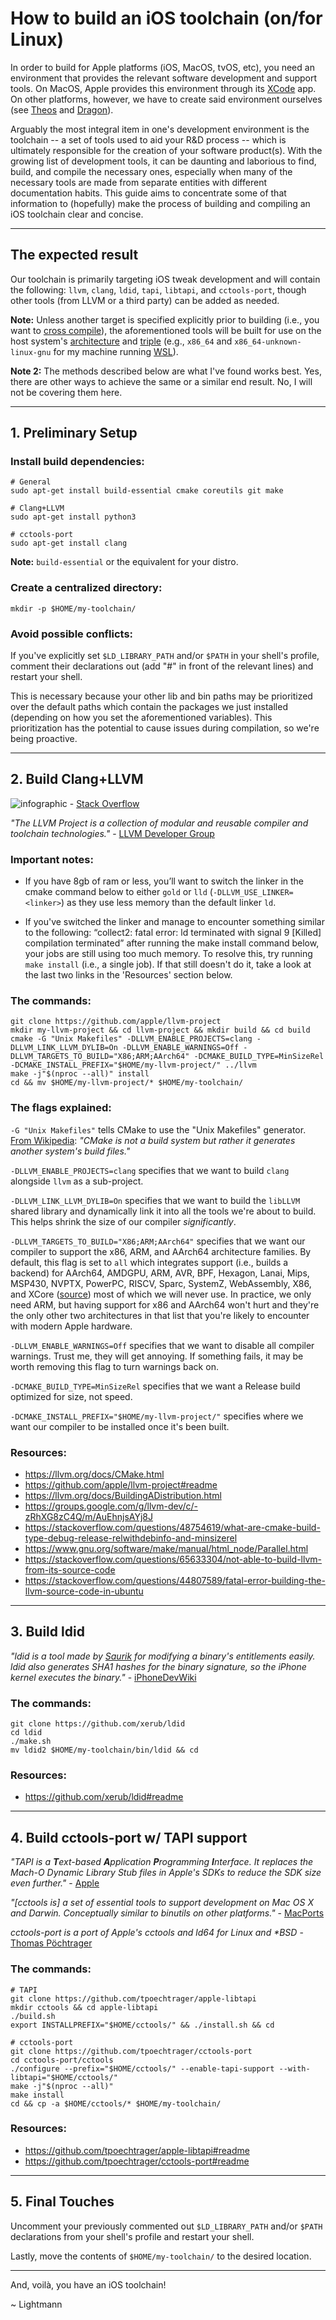 # How to build an iOS toolchain (on/for Linux)

In order to build for Apple platforms (iOS, MacOS, tvOS, etc), you need an environment that provides the relevant software development and support tools. On MacOS, Apple provides this environment through its [XCode](https://developer.apple.com/xcode/whats-new/) app. On other platforms, however, we have to create said environment ourselves (see [Theos](https://github.com/theos/theos) and [Dragon](https://github.com/dragonbuild/dragon)).

Arguably the most integral item in one's development environment is the toolchain -- a set of tools used to aid your R&D process -- which is ultimately responsible for the creation of your software product(s). With the growing list of development tools, it can be daunting and laborious to find, build, and compile the necessary ones, especially when many of the necessary tools are made from separate entities with different documentation habits. This guide aims to concentrate some of that information to (hopefully) make the process of building and compiling an iOS toolchain clear and concise.

---

## The expected result

Our toolchain is primarily targeting iOS tweak development and will contain the following: `llvm`, `clang`, `ldid`, `tapi`, `libtapi`, and `cctools-port`, though other tools (from LLVM or a third party) can be added as needed.

**Note:** Unless another target is specified explicitly prior to building (i.e., you want to [cross compile](https://llvm.org/docs/HowToCrossCompileLLVM.html)), the aforementioned tools will be built for use on the host system's [architecture](https://llvm.org/doxygen/classllvm_1_1Triple.html#a547abd13f7a3c063aa72c8192a868154) and [triple](https://clang.llvm.org/docs/CrossCompilation.html#target-triple) (e.g., `x86_64` and `x86_64-unknown-linux-gnu` for my machine running [WSL](https://docs.microsoft.com/en-us/windows/wsl/about)).

**Note 2:** The methods described below are what I've found works best. Yes, there are other ways to achieve the same or a similar end result. No, I will not be covering them here.

---

## 1. Preliminary Setup
### Install build dependencies:

    # General
    sudo apt-get install build-essential cmake coreutils git make

    # Clang+LLVM
    sudo apt-get install python3

    # cctools-port
    sudo apt-get install clang

**Note:** `build-essential` or the equivalent for your distro.

### Create a centralized directory:

    mkdir -p $HOME/my-toolchain/

### Avoid possible conflicts:

If you've explicitly set `$LD_LIBRARY_PATH` and/or `$PATH` in your shell's profile, comment their declarations out (add "#" in front of the relevant lines) and restart your shell.

This is necessary because your other lib and bin paths may be prioritized over the default paths which contain the packages we just installed (depending on how you set the aforementioned variables). This prioritization has the potential to cause issues during compilation, so we're being proactive.

---

## 2. Build Clang+LLVM

![infographic](https://i.stack.imgur.com/9xGDe.png) - [Stack Overflow](https://stackoverflow.com/a/49081640)

*"The LLVM Project is a collection of modular and reusable compiler and toolchain technologies."* - [LLVM Developer Group](https://llvm.org/)

### Important notes:

* If you have 8gb of ram or less, you’ll want to switch the linker in the cmake command below to either `gold` or `lld` (`-DLLVM_USE_LINKER=<linker>`) as they use less memory than the default linker `ld`.

* If you've switched the linker and manage to encounter something similar to the following: “collect2: fatal error: ld terminated with signal 9 [Killed] compilation terminated” after running the make install command below, your jobs are still using too much memory. To resolve this, try running `make install` (i.e., a single job). If that still doesn't do it, take a look at the last two links in the 'Resources' section below.

### The commands:

    git clone https://github.com/apple/llvm-project
    mkdir my-llvm-project && cd llvm-project && mkdir build && cd build
    cmake -G "Unix Makefiles" -DLLVM_ENABLE_PROJECTS=clang -DLLVM_LINK_LLVM_DYLIB=On -DLLVM_ENABLE_WARNINGS=Off -DLLVM_TARGETS_TO_BUILD="X86;ARM;AArch64" -DCMAKE_BUILD_TYPE=MinSizeRel -DCMAKE_INSTALL_PREFIX="$HOME/my-llvm-project/" ../llvm
    make -j"$(nproc --all)" install
    cd && mv $HOME/my-llvm-project/* $HOME/my-toolchain/

### The flags explained:

`-G "Unix Makefiles"` tells CMake to use the "Unix Makefiles" generator. [From Wikipedia](https://en.wikipedia.org/wiki/CMake): *"CMake is not a build system but rather it generates another system's build files."*

`-DLLVM_ENABLE_PROJECTS=clang` specifies that we want to build `clang` alongside `llvm` as a sub-project.

`-DLLVM_LINK_LLVM_DYLIB=On` specifies that we want to build the `libLLVM` shared library and dynamically link it into all the tools we're about to build. This helps shrink the size of our compiler *significantly*.

`-DLLVM_TARGETS_TO_BUILD="X86;ARM;AArch64"` specifies that we want our compiler to support the x86, ARM, and AArch64 architecture families. By default, this flag is set to `all` which integrates support (i.e., builds a backend) for AArch64, AMDGPU, ARM, AVR, BPF, Hexagon, Lanai, Mips, MSP430, NVPTX, PowerPC, RISCV, Sparc, SystemZ, WebAssembly, X86, and XCore ([source](https://github.com/apple/llvm-project/blob/0c93705f060d7e0b8932d58c1fd6291dd6a3f5a9/llvm/CMakeLists.txt#L303)) most of which we will never use. In practice, we only need ARM, but having support for x86 and AArch64 won't hurt and they're the only other two architectures in that list that you're likely to encounter with modern Apple hardware.

`-DLLVM_ENABLE_WARNINGS=Off` specifies that we want to disable all compiler warnings. Trust me, they will get annoying. If something fails, it may be worth removing this flag to turn warnings back on.

`-DCMAKE_BUILD_TYPE=MinSizeRel` specifies that we want a Release build optimized for size, not speed.

`-DCMAKE_INSTALL_PREFIX="$HOME/my-llvm-project/"` specifies where we want our compiler to be installed once it's been built.

### Resources:

* https://llvm.org/docs/CMake.html
* https://github.com/apple/llvm-project#readme
* https://llvm.org/docs/BuildingADistribution.html
* https://groups.google.com/g/llvm-dev/c/-zRhXG8zC4Q/m/AuEhnjsAYj8J
* https://stackoverflow.com/questions/48754619/what-are-cmake-build-type-debug-release-relwithdebinfo-and-minsizerel
* https://www.gnu.org/software/make/manual/html_node/Parallel.html
* https://stackoverflow.com/questions/65633304/not-able-to-build-llvm-from-its-source-code
* https://stackoverflow.com/questions/44807589/fatal-error-building-the-llvm-source-code-in-ubuntu

---

## 3. Build ldid

*"ldid is a tool made by [Saurik](https://twitter.com/saurik) for modifying a binary's entitlements easily. ldid also generates SHA1 hashes for the binary signature, so the iPhone kernel executes the binary."* - [iPhoneDevWiki](https://iphonedev.wiki/index.php/Ldid)

### The commands:

    git clone https://github.com/xerub/ldid
    cd ldid
    ./make.sh
    mv ldid2 $HOME/my-toolchain/bin/ldid && cd

### Resources:

* https://github.com/xerub/ldid#readme

---

## 4. Build cctools-port w/ TAPI support

*"TAPI is a **T**ext-based **A**pplication **P**rogramming **I**nterface. It replaces the Mach-O Dynamic Library Stub files in Apple's SDKs to reduce the SDK size even further."* - [Apple](https://opensource.apple.com/source/tapi/tapi-1000.10.8/Readme.md)

*"[cctools is] a set of essential tools to support development on Mac OS X and Darwin. Conceptually similar to binutils on other platforms."* - [MacPorts](https://ports.macports.org/port/cctools/)


*cctools-port is a port of Apple's cctools and ld64 for Linux and \*BSD* - [Thomas Pöchtrager](https://github.com/tpoechtrager/cctools-port)

### The commands:

    # TAPI
    git clone https://github.com/tpoechtrager/apple-libtapi
    mkdir cctools && cd apple-libtapi
    ./build.sh
    export INSTALLPREFIX="$HOME/cctools/" && ./install.sh && cd

    # cctools-port
    git clone https://github.com/tpoechtrager/cctools-port
    cd cctools-port/cctools
    ./configure --prefix="$HOME/cctools/" --enable-tapi-support --with-libtapi="$HOME/cctools/"
    make -j"$(nproc --all)"
    make install
    cd && cp -a $HOME/cctools/* $HOME/my-toolchain/

### Resources:

* https://github.com/tpoechtrager/apple-libtapi#readme
* https://github.com/tpoechtrager/cctools-port#readme

---

## 5. Final Touches

Uncomment your previously commented out `$LD_LIBRARY_PATH` and/or `$PATH` declarations from your shell's profile and restart your shell.

Lastly, move the contents of `$HOME/my-toolchain/` to the desired location.

---

And, voilà, you have an iOS toolchain!

~ Lightmann
